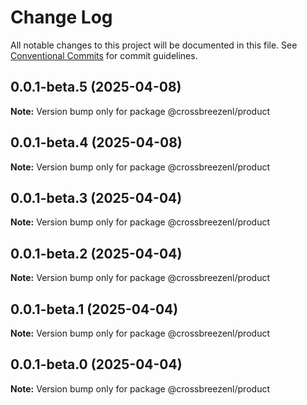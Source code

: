 # Change Log

All notable changes to this project will be documented in this file.
See [Conventional Commits](https://conventionalcommits.org) for commit guidelines.

## 0.0.1-beta.5 (2025-04-08)

**Note:** Version bump only for package @crossbreezenl/product

## 0.0.1-beta.4 (2025-04-08)

**Note:** Version bump only for package @crossbreezenl/product

## 0.0.1-beta.3 (2025-04-04)

**Note:** Version bump only for package @crossbreezenl/product

## 0.0.1-beta.2 (2025-04-04)

**Note:** Version bump only for package @crossbreezenl/product

## 0.0.1-beta.1 (2025-04-04)

**Note:** Version bump only for package @crossbreezenl/product

## 0.0.1-beta.0 (2025-04-04)

**Note:** Version bump only for package @crossbreezenl/product
